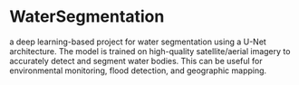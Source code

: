 # WaterSegmentation

a deep learning-based project for water segmentation using a U-Net architecture. The model is trained on high-quality satellite/aerial imagery to accurately detect and segment water bodies. This can be useful for environmental monitoring, flood detection, and geographic mapping.
